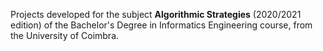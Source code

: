 Projects developed for the subject **Algorithmic Strategies** (2020/2021 edition) of the Bachelor's Degree in Informatics Engineering course, from the University of Coimbra.